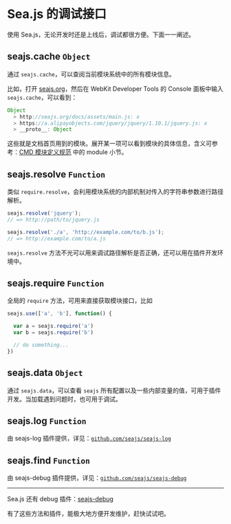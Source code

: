 # Sea.js 的调试接口

使用 Sea.js，无论开发时还是上线后，调试都很方便。下面一一阐述。

## seajs.cache `Object`

通过 `seajs.cache`，可以查阅当前模块系统中的所有模块信息。

比如，打开 [seajs.org](http://seajs.org/)，然后在 WebKit Developer Tools 的 Console 面板中输入 `seajs.cache`，可以看到：

```js
Object
  > http://seajs.org/docs/assets/main.js: x
  > https://a.alipayobjects.com/jquery/jquery/1.10.1/jquery.js: x
  > __proto__: Object 
```

这些就是文档首页用到的模块。展开某一项可以看到模块的具体信息，含义可参考：[CMD 模块定义规范](https://github.com/seajs/seajs/issues/242) 中的 module 小节。

## seajs.resolve `Function`

类似 `require.resolve`，会利用模块系统的内部机制对传入的字符串参数进行路径解析。

```js
seajs.resolve('jquery');
// => http://path/to/jquery.js

seajs.resolve('./a', 'http://example.com/to/b.js');
// => http://example.com/to/a.js

```

`seajs.resolve` 方法不光可以用来调试路径解析是否正确，还可以用在插件开发环境中。

## seajs.require `Function`

全局的 `require` 方法，可用来直接获取模块接口，比如

```js
seajs.use(['a', 'b'], function() {

  var a = seajs.require('a')
  var b = seajs.require('b')

  // do something...
})
```

## seajs.data `Object`

通过 `seajs.data`，可以查看 `seajs` 所有配置以及一些内部变量的值，可用于插件开发。当加载遇到问题时，也可用于调试。

## seajs.log `Function`

由 seajs-log 插件提供，详见：[`github.com/seajs/seajs-log`](https://github.com/seajs/seajs-log)

## seajs.find `Function`

由 seajs-debug 插件提供，详见：[`github.com/seajs/seajs-debug`](https://github.com/seajs/seajs-debug)

* * *

Sea.js 还有 debug 插件：[seajs-debug](https://github.com/seajs/seajs-debug)

有了这些方法和插件，能极大地方便开发维护，赶快试试吧。